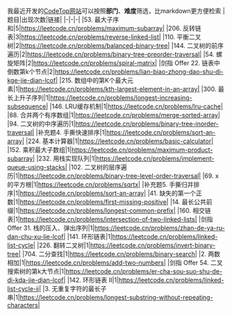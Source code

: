我最近开发的[CodeTop网站](https://codetop.cc)可以按照**部门**、**难度**筛选，比markdown更方便检索
|题目|出现次数|链接|
|-|-|-|
|53. 最大子序和|5|https://leetcode.cn/problems/maximum-subarray|
|206. 反转链表|3|https://leetcode.cn/problems/reverse-linked-list|
|110. 平衡二叉树|2|https://leetcode.cn/problems/balanced-binary-tree|
|144. 二叉树的前序遍历|2|https://leetcode.cn/problems/binary-tree-preorder-traversal|
|54. 螺旋矩阵|2|https://leetcode.cn/problems/spiral-matrix|
|剑指 Offer 22. 链表中倒数第k个节点|2|https://leetcode.cn/problems/lian-biao-zhong-dao-shu-di-kge-jie-dian-lcof|
|215. 数组中的第K个最大元素|1|https://leetcode.cn/problems/kth-largest-element-in-an-array|
|300. 最长上升子序列|1|https://leetcode.cn/problems/longest-increasing-subsequence|
|146. LRU缓存机制|1|https://leetcode.cn/problems/lru-cache|
|88. 合并两个有序数组|1|https://leetcode.cn/problems/merge-sorted-array|
|94. 二叉树的中序遍历|1|https://leetcode.cn/problems/binary-tree-inorder-traversal|
|补充题4. 手撕快速排序|1|https://leetcode.cn/problems/sort-an-array|
|224. 基本计算器|1|https://leetcode.cn/problems/basic-calculator|
|152. 乘积最大子数组|1|https://leetcode.cn/problems/maximum-product-subarray|
|232. 用栈实现队列|1|https://leetcode.cn/problems/implement-queue-using-stacks|
|102. 二叉树的层序遍历|1|https://leetcode.cn/problems/binary-tree-level-order-traversal|
|69. x 的平方根|1|https://leetcode.cn/problems/sqrtx|
|补充题5. 手撕归并排序|1|https://leetcode.cn/problems/sort-an-array|
|41. 缺失的第一个正数|1|https://leetcode.cn/problems/first-missing-positive|
|14. 最长公共前缀|1|https://leetcode.cn/problems/longest-common-prefix|
|160. 相交链表|1|https://leetcode.cn/problems/intersection-of-two-linked-lists|
|剑指 Offer 31. 栈的压入、弹出序列|1|https://leetcode.cn/problems/zhan-de-ya-ru-dan-chu-xu-lie-lcof|
|141. 环形链表|1|https://leetcode.cn/problems/linked-list-cycle|
|226. 翻转二叉树|1|https://leetcode.cn/problems/invert-binary-tree|
|704. 二分查找|1|https://leetcode.cn/problems/binary-search|
|2. 两数相加|1|https://leetcode.cn/problems/add-two-numbers|
|剑指 Offer 54. 二叉搜索树的第k大节点|1|https://leetcode.cn/problems/er-cha-sou-suo-shu-de-di-kda-jie-dian-lcof|
|142. 环形链表 II|1|https://leetcode.cn/problems/linked-list-cycle-ii|
|3. 无重复字符的最长子串|1|https://leetcode.cn/problems/longest-substring-without-repeating-characters|